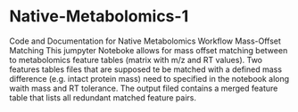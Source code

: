 # Native-Metabolomics-1
Code and Documentation for Native Metabolomics Workflow Mass-Offset Matching
This jumpyter Noteboke allows for mass offset matching between to metabolomics feature tables (matrix with m/z and RT values).
Two features tables files that are supposed te be matched with a defined mass difference (e.g. intact protein mass) need to specified in the notebook along waith mass and RT tolerance.
The output filed contains a merged feature table that lists all redundant matched feature pairs.
